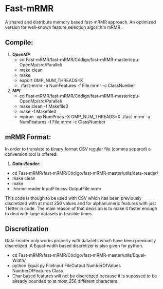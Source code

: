 # Fast-mRMR
  A shared and distribute memory based fast-mRMR approach. An optimized version for well-known feature selection algorithm mRMR . 
## Compile:

1. ***OpenMP***: 
   * cd Fast-mRMR/fast-mRMR/Código/fast-mRMR-master/cpu-OpenMp/src/Parallel/
   * make clean
   * make
   * export OMP_NUM_THREADS=X
   * ./fast-mrmr -a NumFeatures -f File.mrmr -c ClassNumber
2. ***MPI***  
   * cd Fast-mRMR/fast-mRMR/Código/fast-mRMR-master/cpu-OpenMp/src/Parallel/
   * make clean -f Makefile3
   * make -f Makefile3
   * mpirun -np NumProcs -X OMP_NUM_THREADS=X ./fast-mrmr -a NumFeatures -f File.mrmr -c ClassNumber
   
## mRMR Format:

In order to translate to binary format CSV regular file (comma separed) a conversion tool is offered:
1. ***Data-Reader***: 
  * cd Fast-mRMR/fast-mRMR/Código/fast-mRMR-master/utils/data-reader/
  * make clean
  * make
  * ./mrmr-reader InputFile.csv OutputFile.mrmr

This code is though to be used with CSV which has been previously discretized with at most 256 values and for alphanumeric features with just 1 letter in code. The main reason of that decision is to make it faster enough to deal with large datasets in feasible times.

## Discretization

Data-reader only works properly with datasets which have been previously discretized. A Equal-width based discretizer is also given for python.
  * cd Fast-mRMR/fast-mRMR/Código/fast-mRMR-master/utils/Equal-Width/
  * python Equal.py FileInput FileOutput NumberOfValues NumberOfFeatures Class
  * Char based features will not be discretized because it is supossed to be already bounded to at most 256 different characters.
